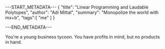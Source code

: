 ---START_METADATA---
{
  "title": "Linear Programming and Laudable Polytopes",
  "author": "Adi Mittal",
  "summary": "Monopolize the world with mx+b",
  "tags":[
    "me"
  ]
}


---END_METADATA---

You're a young business tycoon. You have profits in mind, but no products in hand.
